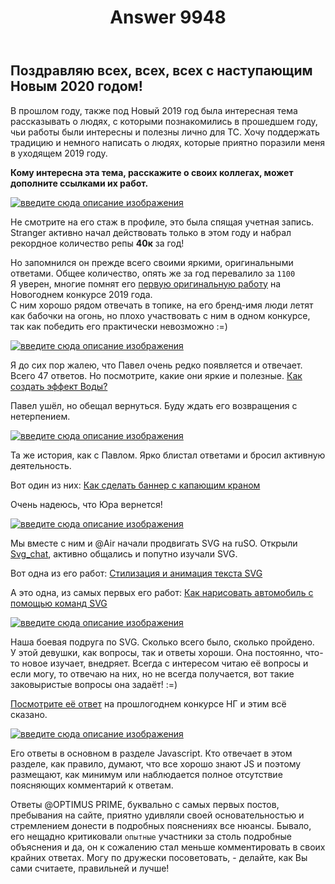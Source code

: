 ﻿---
title: "Answer 9948"
se.owner.user_id: 28748
se.owner.display_name: "Alexandr_TT"
se.owner.link: "https://ru.meta.stackoverflow.com/users/28748/alexandr-tt"
se.answer_id: 9948
se.question_id: 9942
se.post_type: answer
se.score: 11
se.is_accepted: False
---
<h2>Поздравляю всех, всех, всех с наступающим Новым 2020 годом!</h2>

<p>В прошлом году, также под Новый 2019 год была интересная тема рассказывать о людях, с которыми познакомились в прошедшем году, чьи работы были интересны и полезны лично для ТС. Хочу поддержать традицию и немного написать о людях, которые приятно поразили меня в уходящем 2019 году.   </p>

<p><strong>Кому интересна эта тема, расскажите о своих коллегах, может дополните ссылками  их работ.</strong></p>

<p><a href="https://i.stack.imgur.com/KvrJw.png" rel="nofollow noreferrer"><img src="https://i.stack.imgur.com/KvrJw.png" alt="введите сюда описание изображения"></a>    </p>

<p>Не смотрите на его стаж в профиле, это была спящая учетная запись.<br>
 Stranger активно начал действовать только в этом году и набрал рекордное количество репы <strong>40к</strong> за год!    </p>

<p>Но запомнился он прежде всего своими яркими, оригинальными ответами. Общее количество, опять же за год перевалило за <code>1100</code><br>
 Я уверен,  многие помнят его <a href="https://ru.stackoverflow.com/a/927012/28748"> первую оригинальную  работу</a> на Новогоднем конкурсе 2019 года.<br>
 С ним хорошо рядом отвечать в топике, на его бренд-имя люди летят как бабочки на огонь, но плохо участвовать с ним в одном конкурсе, так как победить его практически невозможно :=) </p>

<p><a href="https://i.stack.imgur.com/Zz1jK.png" rel="nofollow noreferrer"><img src="https://i.stack.imgur.com/Zz1jK.png" alt="введите сюда описание изображения"></a></p>

<p>Я до сих пор жалею, что Павел очень редко появляется и отвечает. Всего 47 ответов. Но посмотрите, какие они яркие и полезные.  <a href="https://ru.stackoverflow.com/a/825600/28748">Как создать эффект Воды?</a>   </p>

<p>Павел ушёл, но обещал вернуться. Буду ждать его возвращения с нетерпением.  </p>

<p><a href="https://i.stack.imgur.com/I2E29.png" rel="nofollow noreferrer"><img src="https://i.stack.imgur.com/I2E29.png" alt="введите сюда описание изображения"></a>     </p>

<p>Та же история, как с Павлом. Ярко блистал ответами и бросил активную деятельность. </p>

<p>Вот один из них: <a href="https://ru.stackoverflow.com/a/924052/28748">Как сделать баннер с капающим краном</a>   </p>

<p>Очень надеюсь, что Юра вернется!   </p>

<p><a href="https://i.stack.imgur.com/pkani.png" rel="nofollow noreferrer"><img src="https://i.stack.imgur.com/pkani.png" alt="введите сюда описание изображения"></a>  </p>

<p>Мы вместе с ним и @Air начали продвигать SVG на ruSO. Открыли <a href="https://chat.stackexchange.com/rooms/70612/svg-chat">Svg_chat</a>, активно общались и попутно изучали SVG.  </p>

<p>Вот одна из его работ:  <a href="https://ru.stackoverflow.com/q/803801/28748">Стилизация и анимация текста SVG</a>  </p>

<p>А это одна, из самых первых его работ: <a href="https://ru.stackoverflow.com/a/787491/28748">Как нарисовать автомобиль с помощью команд SVG</a> </p>

<p><a href="https://i.stack.imgur.com/ttCar.png" rel="nofollow noreferrer"><img src="https://i.stack.imgur.com/ttCar.png" alt="введите сюда описание изображения"></a> </p>

<p>Наша боевая подруга по SVG. Сколько всего было, сколько пройдено.<br>
У этой девушки, как вопросы, так и ответы хороши. Она постоянно, что-то новое изучает, внедряет. Всегда с интересом читаю её вопросы и если могу, то отвечаю на них, но не всегда получается, вот такие заковыристые вопросы она задаёт!  :=)    </p>

<p><a href="https://ru.stackoverflow.com/a/926581/28748">Посмотрите её ответ</a> на прошлогоднем конкурсе НГ и этим всё сказано.  </p>

<p><a href="https://i.stack.imgur.com/gcGJu.png" rel="nofollow noreferrer"><img src="https://i.stack.imgur.com/gcGJu.png" alt="введите сюда описание изображения"></a></p>

<p>Его ответы в основном в разделе Javascript. Кто отвечает в этом разделе, как правило, думают, что все хорошо знают JS и поэтому размещают, как минимум или наблюдается полное отсутствие поясняющих комментарий к ответам.  </p>

<p>Ответы @OPTIMUS PRIME, буквально с самых первых постов, пребывания на сайте, приятно удивляли своей основательностью и стремлением донести в подробных пояснениях все нюансы. Бывало, его нещадно критиковали <code>опытные</code> участники за столь подробные объяснения и да, он к сожалению стал меньше комментировать в своих крайних ответах. Могу по дружески посоветовать, - делайте, как Вы сами считаете, правильней и лучше!</p>
